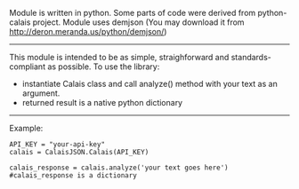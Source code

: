 Module is written in python. Some parts of code were derived from python-calais project.
Module uses demjson (You may download it from http://deron.meranda.us/python/demjson/)

---

This module is intended to be as simple, straighforward and standards-compliant as possible. To use the library:
- instantiate Calais class and call analyze() method with your text as an argument.
- returned result is a native python dictionary

---

Example:
```
API_KEY = "your-api-key"
calais = CalaisJSON.Calais(API_KEY)

calais_response = calais.analyze('your text goes here')  #calais_response is a dictionary
```

